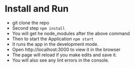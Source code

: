 # Install and Run

- git clone the repo
- Second step `npm install`
- You will get he node_modules after the above command
- Then to start the Application
  `npm start`
- It runs the app in the development mode.
- Open http://localhost:3000 to view it in the browser
- The page will reload if you make edits and save it.
- You will also see any lint errors in the console.
